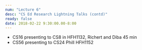 ```yaml
---
num: "Lecture 6"
desc: "CS Ed Research Lightning Talks (contd)"
ready: false
date: 2018-02-22 9:30:00.00-8:00
---
```


 * CS16 presenting to CS8 in HFH1132, Richert and Diba 45 min
 * CS56 presenting to CS24 Phill HFH1152

